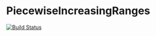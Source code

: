 # PiecewiseIncreasingRanges

[![Build Status](https://travis-ci.org/simonster/PiecewiseIncreasingRanges.jl.svg?branch=master)](https://travis-ci.org/simonster/PiecewiseIncreasingRanges.jl)
